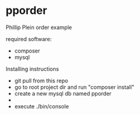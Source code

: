 # pporder
Phillip Plein order example

required software:
- composer
- mysql

Installing instructions
- git pull from this repo
- go to root project dir and run "composer install"
- create a new mysql db named pporder
- 
- execute ./bin/console 
